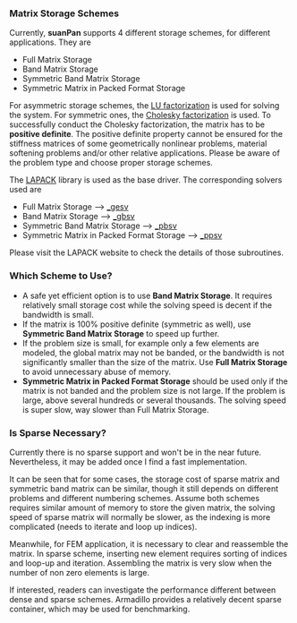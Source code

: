 ### Matrix Storage Schemes

Currently, **suanPan** supports 4 different storage schemes, for different applications. They are

-   Full Matrix Storage
-   Band Matrix Storage
-   Symmetric Band Matrix Storage
-   Symmetric Matrix in Packed Format Storage

For asymmetric storage schemes, the [LU factorization](https://en.wikipedia.org/wiki/LU_decomposition) is used for solving the system. For symmetric ones, the [Cholesky factorization](https://en.wikipedia.org/wiki/Cholesky_decomposition) is used. To successfully conduct the Cholesky factorization, the matrix has to be **positive definite**. The positive definite property cannot be ensured for the stiffness matrices of some geometrically nonlinear problems, material softening problems and/or other relative applications. Please be aware of the problem type and choose proper storage schemes.

The [LAPACK](http://www.netlib.org/lapack/explore-html/) library is used as the base driver. The corresponding solvers used are

-   Full Matrix Storage --&gt; [\_gesv](http://www.netlib.org/lapack/explore-html/d7/d3b/group__double_g_esolve_ga5ee879032a8365897c3ba91e3dc8d512.html#ga5ee879032a8365897c3ba91e3dc8d512)
-   Band Matrix Storage --&gt; [\_gbsv](http://www.netlib.org/lapack/explore-html/d3/d49/group__double_g_bsolve_gafa35ce1d7865b80563bbed6317050ad7.html#gafa35ce1d7865b80563bbed6317050ad7)
-   Symmetric Band Matrix Storage --&gt; [\_pbsv](http://www.netlib.org/lapack/explore-html/de/d49/group__double_o_t_h_e_rsolve_ga9c26c8344bc125d78d6a33a22459169c.html#ga9c26c8344bc125d78d6a33a22459169c)
-   Symmetric Matrix in Packed Format Storage --&gt; [\_ppsv](http://www.netlib.org/lapack/explore-html/de/d49/group__double_o_t_h_e_rsolve_ga59a299a18cb0af017ee2c972ae7defb5.html#ga59a299a18cb0af017ee2c972ae7defb5)

Please visit the LAPACK website to check the details of those subroutines.

### Which Scheme to Use?

-   A safe yet efficient option is to use **Band Matrix Storage**. It requires relatively small storage cost while the solving speed is decent if the bandwidth is small.
-   If the matrix is 100% positive definite (symmetric as well), use **Symmetric Band Matrix Storage** to speed up further.
-   If the problem size is small, for example only a few elements are modeled, the global matrix may not be banded, or the bandwidth is not significantly smaller than the size of the matrix. Use **Full Matrix Storage** to avoid unnecessary abuse of memory.
-   **Symmetric Matrix in Packed Format Storage** should be used only if the matrix is not banded and the problem size is not large. If the problem is large, above several hundreds or several thousands. The solving speed is super slow, way slower than Full Matrix Storage.

### Is Sparse Necessary?

Currently there is no sparse support and won't be in the near future. Nevertheless, it may be added once I find a fast implementation.

It can be seen that for some cases, the storage cost of sparse matrix and symmetric band matrix can be similar, though it still depends on different problems and different numbering schemes. Assume both schemes requires similar amount of memory to store the given matrix, the solving speed of sparse matrix will normally be slower, as the indexing is more complicated (needs to iterate and loop up indices).

Meanwhile, for FEM application, it is necessary to clear and reassemble the matrix. In sparse scheme, inserting new element requires sorting of indices and loop-up and iteration. Assembling the matrix is very slow when the number of non zero elements is large.

If interested, readers can investigate the performance different between dense and sparse schemes. Armadillo provides a relatively decent sparse container, which may be used for benchmarking.
